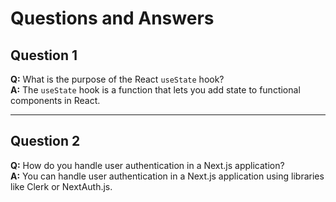 # Questions and Answers

## Question 1
**Q:** What is the purpose of the React `useState` hook?  
**A:** The `useState` hook is a function that lets you add state to functional components in React.

---

## Question 2
**Q:** How do you handle user authentication in a Next.js application?  
**A:** You can handle user authentication in a Next.js application using libraries like Clerk or NextAuth.js.
